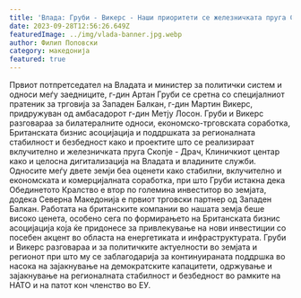 ```yaml
---
title: 'Влада: Груби - Викерс - Наши приоритети се железничката пруга Скопје - Драч, Клиничкиот центар и целосна дигитализација - 28 СЕПТЕМВРИ 2023'
date: 2023-09-28T12:56:26.649Z
featuredImage: ../img/vlada-banner.jpg.webp
author: Филип Поповски
category: македонија
featured: true
---
```

Првиот потпретседател на Владата и министер за политички систем и односи меѓу заедниците, г-дин Артан Груби се сретна со специјалниот пратеник за трговија за Западен Балкан, г-дин Мартин Викерс, придружуван од амбасадорот г-дин Метју Лосон.
Груби и Викерс разговараа за билатералните односи, економско-трговската соработка, Британската бизнис асоцијација и поддршката за регионалната стабилност и безбедност како и проектите што се реализираат вклучително и железничката пруга Скопје - Драч, Клиничкиот центар како и целосна дигитализација на Владата и владините служби.
Односите меѓу двете земји беа оценети како стабилни, вклучително и економската и комерцијалната соработка, при што Груби истакна дека Обединетото Кралство е втор по големина инвеститор во земјата, додека Северна Македонија е првиот трговски партнер од Западен Балкан.
Работата на британските компании во нашата земја беше високо ценета, особено сега по формирањето на Британската бизнис асоцијација која ќе придонесе за привлекување на нови инвестиции со посебен акцент во областа на енергетиката и инфраструктурата.
Груби и Викерс разговараа и за политичките актуелности во земјата и регионот при што му се заблагодарија за континуираната поддршка во насока на зајакнување на демократските капацитети, одржување и зајакнување на регионалната стабилност и безбедност во рамките на НАТО и на патот кон членство во ЕУ.
